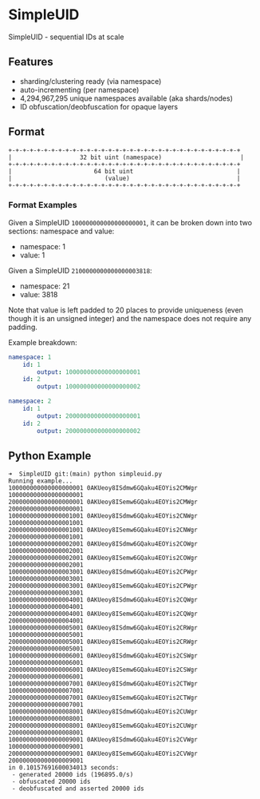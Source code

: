 # SimpleUID
SimpleUID - sequential IDs at scale

## Features
- sharding/clustering ready (via namespace)
- auto-incrementing (per namespace)
- 4,294,967,295 unique namespaces available (aka shards/nodes)
- ID obfuscation/deobfuscation for opaque layers

    
## Format
    +-+-+-+-+-+-+-+-+-+-+-+-+-+-+-+-+-+-+-+-+-+-+-+-+-+-+-+-+-+-+-+-+
    |                   32 bit uint (namespace)                      |
    +-+-+-+-+-+-+-+-+-+-+-+-+-+-+-+-+-+-+-+-+-+-+-+-+-+-+-+-+-+-+-+-+
    |                       64 bit uint                             |
    |                          (value)                              |
    +-+-+-+-+-+-+-+-+-+-+-+-+-+-+-+-+-+-+-+-+-+-+-+-+-+-+-+-+-+-+-+-+

### Format Examples

Given a SimpleUID `100000000000000000001`, it can be broken down into two sections: namespace and value:
- namespace: 1
- value: 1

Given a SimpleUID `2100000000000000003818`:
- namespace: 21
- value: 3818 

Note that value is left padded to 20 places to provide uniqueness (even though it is an unsigned integer) and the namespace does not require any padding.

Example breakdown:
```yaml
namespace: 1
    id: 1
        output: 100000000000000000001
    id: 2
        output: 100000000000000000002

namespace: 2
    id: 1
        output: 200000000000000000001
    id: 2
        output: 200000000000000000002
```


## Python Example
```
➜  SimpleUID git:(main) python simpleuid.py
Running example...
100000000000000000001 0AKUeoy8ISdmw6GQaku4EOYis2CMWgr 100000000000000000001
200000000000000000001 0AKUeoy8ISemw6GQaku4EOYis2CMWgr 200000000000000000001
100000000000000001001 0AKUeoy8ISdmw6GQaku4EOYis2CNWgr 100000000000000001001
200000000000000001001 0AKUeoy8ISemw6GQaku4EOYis2CNWgr 200000000000000001001
100000000000000002001 0AKUeoy8ISdmw6GQaku4EOYis2COWgr 100000000000000002001
200000000000000002001 0AKUeoy8ISemw6GQaku4EOYis2COWgr 200000000000000002001
100000000000000003001 0AKUeoy8ISdmw6GQaku4EOYis2CPWgr 100000000000000003001
200000000000000003001 0AKUeoy8ISemw6GQaku4EOYis2CPWgr 200000000000000003001
100000000000000004001 0AKUeoy8ISdmw6GQaku4EOYis2CQWgr 100000000000000004001
200000000000000004001 0AKUeoy8ISemw6GQaku4EOYis2CQWgr 200000000000000004001
100000000000000005001 0AKUeoy8ISdmw6GQaku4EOYis2CRWgr 100000000000000005001
200000000000000005001 0AKUeoy8ISemw6GQaku4EOYis2CRWgr 200000000000000005001
100000000000000006001 0AKUeoy8ISdmw6GQaku4EOYis2CSWgr 100000000000000006001
200000000000000006001 0AKUeoy8ISemw6GQaku4EOYis2CSWgr 200000000000000006001
100000000000000007001 0AKUeoy8ISdmw6GQaku4EOYis2CTWgr 100000000000000007001
200000000000000007001 0AKUeoy8ISemw6GQaku4EOYis2CTWgr 200000000000000007001
100000000000000008001 0AKUeoy8ISdmw6GQaku4EOYis2CUWgr 100000000000000008001
200000000000000008001 0AKUeoy8ISemw6GQaku4EOYis2CUWgr 200000000000000008001
100000000000000009001 0AKUeoy8ISdmw6GQaku4EOYis2CVWgr 100000000000000009001
200000000000000009001 0AKUeoy8ISemw6GQaku4EOYis2CVWgr 200000000000000009001
in 0.10157691600034013 seconds:
 - generated 20000 ids (196895.0/s)
 - obfuscated 20000 ids
 - deobfuscated and asserted 20000 ids
```
